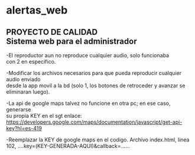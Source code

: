 # alertas_web

PROYECTO DE CALIDAD <br>
Sistema web para el administrador
-------------------------------------------

-El reproductor aun no reproduce cualquier audio, solo funcionaba <br>
con 2 en especifico.

-Modificar los archivos necesarios para que pueda reproducir cualquier audio enviado<br>
desde la app movil a la bd (solo 1, los botones de retroceder y avanzar se eliminaran luego).

-La api de google maps talvez no funcione en otra pc; en ese caso, generarse<br>
su propia KEY en el sgt enlace: https://developers.google.com/maps/documentation/javascript/get-api-key?hl=es-419 <br>

-Reemplazar la KEY de google maps en el codigo. Archivo index.html, linea 102, ....key=(KEY-GENERADA-AQUI)&callback=......
